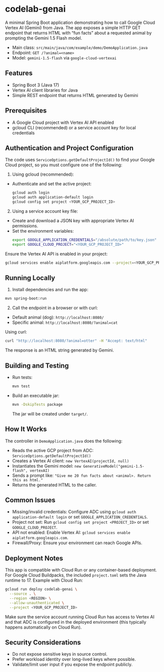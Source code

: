 # codelab-genai

A minimal Spring Boot application demonstrating how to call Google Cloud Vertex AI (Gemini) from Java. The app exposes a simple HTTP GET endpoint that returns HTML with “fun facts” about a requested animal by prompting the Gemini 1.5 Flash model.

- Main class: `src/main/java/com/example/demo/DemoApplication.java`
- Endpoint: `GET /?animal=<name>`
- Model: `gemini-1.5-flash` via `google-cloud-vertexai`

## Features
- Spring Boot 3 (Java 17)
- Vertex AI client libraries for Java
- Simple REST endpoint that returns HTML generated by Gemini

## Prerequisites
- A Google Cloud project with Vertex AI API enabled
- gcloud CLI (recommended) or a service account key for local credentials

## Authentication and Project Configuration
The code uses `ServiceOptions.getDefaultProjectId()` to find your Google Cloud project, so you must configure one of the following:

1) Using gcloud (recommended):
- Authenticate and set the active project:
  ```bash
  gcloud auth login
  gcloud auth application-default login
  gcloud config set project <YOUR_GCP_PROJECT_ID>
  ```

2) Using a service account key file:
- Create and download a JSON key with appropriate Vertex AI permissions.
- Set the environment variables:
  ```bash
  export GOOGLE_APPLICATION_CREDENTIALS="/absolute/path/to/key.json"
  export GOOGLE_CLOUD_PROJECT="<YOUR_GCP_PROJECT_ID>"
  ```

Ensure the Vertex AI API is enabled in your project:
```bash
gcloud services enable aiplatform.googleapis.com --project=<YOUR_GCP_PROJECT_ID>
```

## Running Locally
1) Install dependencies and run the app:
```bash
mvn spring-boot:run
```

2) Call the endpoint in a browser or with curl:
- Default animal (dog): `http://localhost:8080/`
- Specific animal: `http://localhost:8080/?animal=cat`

Using curl:
```bash
curl "http://localhost:8080/?animal=otter" -H "Accept: text/html"
```
The response is an HTML string generated by Gemini.

## Building and Testing
- Run tests:
  ```bash
  mvn test
  ```
- Build an executable jar:
  ```bash
  mvn -DskipTests package
  ```
  The jar will be created under `target/`.

## How It Works
The controller in `DemoApplication.java` does the following:
- Reads the active GCP project from ADC: `ServiceOptions.getDefaultProjectId()`
- Creates a Vertex AI client: `new VertexAI(projectId, null)`
- Instantiates the Gemini model: `new GenerativeModel("gemini-1.5-flash", vertexAI)`
- Sends a prompt like: `"Give me 20 fun facts about <animal>. Return this as html."`
- Returns the generated HTML to the caller.

## Common Issues
- Missing/invalid credentials: Configure ADC using `gcloud auth application-default login` or set `GOOGLE_APPLICATION_CREDENTIALS`.
- Project not set: Run `gcloud config set project <PROJECT_ID>` or set `GOOGLE_CLOUD_PROJECT`.
- API not enabled: Enable Vertex AI: `gcloud services enable aiplatform.googleapis.com`.
- Firewall/Proxy: Ensure your environment can reach Google APIs.

## Deployment Notes
This app is compatible with Cloud Run or any container-based deployment. For Google Cloud Buildpacks, the included `project.toml` sets the Java runtime to 17. Example with Cloud Run:
```bash
gcloud run deploy codelab-genai \
  --source . \
  --region <REGION> \
  --allow-unauthenticated \
  --project <YOUR_GCP_PROJECT_ID>
```
Make sure the service account running Cloud Run has access to Vertex AI and that ADC is configured in the deployed environment (this typically happens automatically on Cloud Run).

## Security Considerations
- Do not expose sensitive keys in source control.
- Prefer workload identity over long-lived keys where possible.
- Validate/limit user input if you expose the endpoint publicly.
